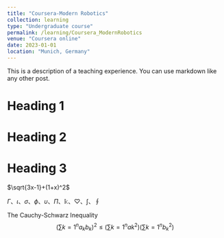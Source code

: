 ```yaml
---
title: "Coursera-Modern Robotics"
collection: learning
type: "Undergraduate course"
permalink: /learning/Coursera_ModernRobotics
venue: "Coursera online"
date: 2023-01-01
location: "Munich, Germany"
---
```


This is a description of a teaching experience. You can use markdown like any other post.

Heading 1
======

Heading 2
======

Heading 3
======

 $\sqrt{3x-1}+(1+x)^2$

 $\Gamma$、$\iota$、$\sigma$、$\phi$、$\upsilon$、$\Pi$、$\Bbbk$、$\heartsuit$、$\int$、$\oint$

The Cauchy-Schwarz Inequality
$$\left( \sum{k=1}^n a_k b_k \right)^2 \leq \left( \sum{k=1}^n ak^2 \right) \left( \sum{k=1}^n b_k^2 \right)$$
